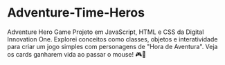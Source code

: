 # Adventure-Time-Heros
 Adventure Hero Game Projeto em JavaScript, HTML e CSS da Digital Innovation One. Explorei conceitos como classes, objetos e interatividade para criar um jogo simples com personagens de "Hora de Aventura". Veja os cards ganharem vida ao passar o mouse! 🎮🌟
